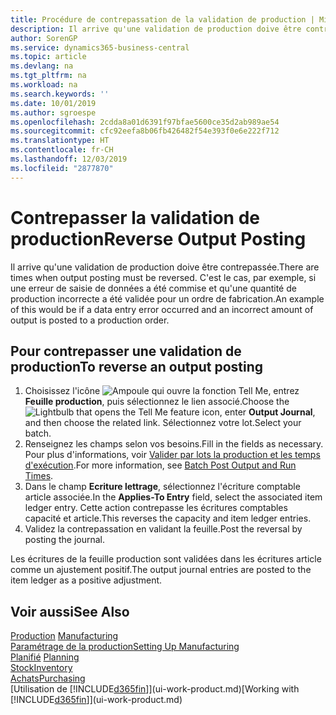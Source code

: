 ```yaml
---
title: Procédure de contrepassation de la validation de production | Microsoft Docs
description: Il arrive qu'une validation de production doive être contrepassée. C'est le cas, par exemple, si une erreur de saisie de données a été commise et qu'une quantité de production incorrecte a été validée pour un ordre de fabrication.
author: SorenGP
ms.service: dynamics365-business-central
ms.topic: article
ms.devlang: na
ms.tgt_pltfrm: na
ms.workload: na
ms.search.keywords: ''
ms.date: 10/01/2019
ms.author: sgroespe
ms.openlocfilehash: 2cdda8a01d6391f97bfae5600ce35d2ab989ae54
ms.sourcegitcommit: cfc92eefa8b06fb426482f54e393f0e6e222f712
ms.translationtype: HT
ms.contentlocale: fr-CH
ms.lasthandoff: 12/03/2019
ms.locfileid: "2877870"
---
```

# <a name="reverse-output-posting"></a><span data-ttu-id="70576-104">Contrepasser la validation de production</span><span class="sxs-lookup"><span data-stu-id="70576-104">Reverse Output Posting</span></span>
<span data-ttu-id="70576-105">Il arrive qu'une validation de production doive être contrepassée.</span><span class="sxs-lookup"><span data-stu-id="70576-105">There are times when output posting must be reversed.</span></span> <span data-ttu-id="70576-106">C'est le cas, par exemple, si une erreur de saisie de données a été commise et qu'une quantité de production incorrecte a été validée pour un ordre de fabrication.</span><span class="sxs-lookup"><span data-stu-id="70576-106">An example of this would be if a data entry error occurred and an incorrect amount of output is posted to a production order.</span></span>  

## <a name="to-reverse-an-output-posting"></a><span data-ttu-id="70576-107">Pour contrepasser une validation de production</span><span class="sxs-lookup"><span data-stu-id="70576-107">To reverse an output posting</span></span>  
1.  <span data-ttu-id="70576-108">Choisissez l'icône ![Ampoule qui ouvre la fonction Tell Me](media/ui-search/search_small.png "Dites-moi ce que vous voulez faire"), entrez **Feuille production**, puis sélectionnez le lien associé.</span><span class="sxs-lookup"><span data-stu-id="70576-108">Choose the ![Lightbulb that opens the Tell Me feature](media/ui-search/search_small.png "Tell me what you want to do") icon, enter **Output Journal**, and then choose the related link.</span></span> <span data-ttu-id="70576-109">Sélectionnez votre lot.</span><span class="sxs-lookup"><span data-stu-id="70576-109">Select your batch.</span></span>  
2. <span data-ttu-id="70576-110">Renseignez les champs selon vos besoins.</span><span class="sxs-lookup"><span data-stu-id="70576-110">Fill in the fields as necessary.</span></span> <span data-ttu-id="70576-111">Pour plus d'informations, voir [Valider par lots la production et les temps d'exécution](production-how-to-post-output-quantity.md).</span><span class="sxs-lookup"><span data-stu-id="70576-111">For more information, see [Batch Post Output and Run Times](production-how-to-post-output-quantity.md).</span></span>
3.  <span data-ttu-id="70576-112">Dans le champ **Ecriture lettrage**, sélectionnez l'écriture comptable article associée.</span><span class="sxs-lookup"><span data-stu-id="70576-112">In the **Applies-To Entry** field, select the associated item ledger entry.</span></span> <span data-ttu-id="70576-113">Cette action contrepasse les écritures comptables capacité et article.</span><span class="sxs-lookup"><span data-stu-id="70576-113">This reverses the capacity and item ledger entries.</span></span>  
4. <span data-ttu-id="70576-114">Validez la contrepassation en validant la feuille.</span><span class="sxs-lookup"><span data-stu-id="70576-114">Post the reversal by posting the journal.</span></span>  

<span data-ttu-id="70576-115">Les écritures de la feuille production sont validées dans les écritures article comme un ajustement positif.</span><span class="sxs-lookup"><span data-stu-id="70576-115">The output journal entries are posted to the item ledger as a positive adjustment.</span></span>  

## <a name="see-also"></a><span data-ttu-id="70576-116">Voir aussi</span><span class="sxs-lookup"><span data-stu-id="70576-116">See Also</span></span>  
 <span data-ttu-id="70576-117">[Production](production-manage-manufacturing.md)  </span><span class="sxs-lookup"><span data-stu-id="70576-117">[Manufacturing](production-manage-manufacturing.md)  </span></span>  
 [<span data-ttu-id="70576-118">Paramétrage de la production</span><span class="sxs-lookup"><span data-stu-id="70576-118">Setting Up Manufacturing</span></span>](production-configure-production-processes.md)  
 <span data-ttu-id="70576-119">[Planifié](production-planning.md)    </span><span class="sxs-lookup"><span data-stu-id="70576-119">[Planning](production-planning.md)    </span></span>  
 [<span data-ttu-id="70576-120">Stock</span><span class="sxs-lookup"><span data-stu-id="70576-120">Inventory</span></span>](inventory-manage-inventory.md)  
 [<span data-ttu-id="70576-121">Achats</span><span class="sxs-lookup"><span data-stu-id="70576-121">Purchasing</span></span>](purchasing-manage-purchasing.md)  
 <span data-ttu-id="70576-122">[Utilisation de [!INCLUDE[d365fin](includes/d365fin_md.md)]](ui-work-product.md)</span><span class="sxs-lookup"><span data-stu-id="70576-122">[Working with [!INCLUDE[d365fin](includes/d365fin_md.md)]](ui-work-product.md)</span></span>  
